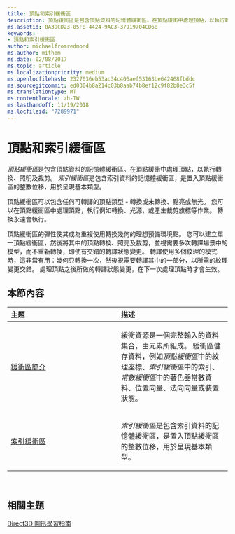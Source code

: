 ```yaml
---
title: 頂點和索引緩衝區
description: 頂點緩衝區是包含頂點資料的記憶體緩衝區。在頂點緩衝中處理頂點，以執行轉換、照明及裁剪。
ms.assetid: 8A39CD23-85FB-4424-9AC3-37919704CD68
keywords:
- 頂點和索引緩衝區
author: michaelfromredmond
ms.author: mithom
ms.date: 02/08/2017
ms.topic: article
ms.localizationpriority: medium
ms.openlocfilehash: 2327036eb53ac34c406aef53163be642468fbddc
ms.sourcegitcommit: ed0304b8a214c03b8aab74b8ef12c9f82b8e3c5f
ms.translationtype: MT
ms.contentlocale: zh-TW
ms.lasthandoff: 11/19/2018
ms.locfileid: "7289971"
---
```

# <a name="vertex-and-index-buffers"></a>頂點和索引緩衝區


*頂點緩衝區*是包含頂點資料的記憶體緩衝區。在頂點緩衝中處理頂點，以執行轉換、照明及裁剪。 *索引緩衝區*是包含索引資料的記憶體緩衝區，是置入頂點緩衝區的整數位移，用於呈現基本類型。

頂點緩衝區可以包含任何可轉譯的頂點類型 - 轉換或未轉換、點亮或無光。 您可以在頂點緩衝區中處理頂點，執行例如轉換、光源，或產生裁剪旗標等作業。 轉換永遠會執行。

頂點緩衝區的彈性使其成為重複使用轉換幾何的理想預備環境點。 您可以建立單一頂點緩衝區，然後將其中的頂點轉換、照亮及裁剪，並視需要多次轉譯場景中的模型，而不重新轉換，即使有交錯的轉譯狀態變更。 轉譯使用多個紋理的模式時，這非常有用：幾何只轉換一次，然後視需要轉譯其中的一部分，以所需的紋理變更交錯。 處理頂點之後所做的轉譯狀態變更，在下一次處理頂點時才會生效。

## <a name="span-idin-this-sectionspanin-this-section"></a><span id="in-this-section"></span>本節內容


<table>
<colgroup>
<col width="50%" />
<col width="50%" />
</colgroup>
<thead>
<tr class="header">
<th align="left">主題</th>
<th align="left">描述</th>
</tr>
</thead>
<tbody>
<tr class="odd">
<td align="left"><p><a href="introduction-to-buffers.md">緩衝區簡介</a></p></td>
<td align="left"><p>緩衝資源是一個完整輸入的資料集合，由元素所組成。 緩衝區儲存資料，例如<em>頂點緩衝區</em>中的紋理座標、<em>索引緩衝區</em>中的索引、<em>常數緩衝區</em>中的著色器常數資料、位置向量、法向向量或裝置狀態。</p></td>
</tr>
<tr class="even">
<td align="left"><p><a href="index-buffers.md">索引緩衝區</a></p></td>
<td align="left"><p><em>索引緩衝區</em>是包含索引資料的記憶體緩衝區，是置入頂點緩衝區的整數位移，用於呈現基本類型。</p></td>
</tr>
</tbody>
</table>

 

## <a name="span-idrelated-topicsspanrelated-topics"></a><span id="related-topics"></span>相關主題


[Direct3D 圖形學習指南](index.md)

 

 




